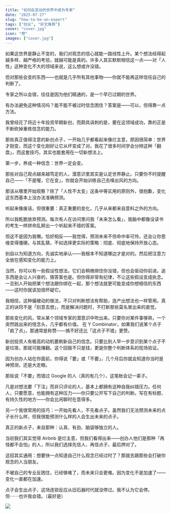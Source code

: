```yaml
---
title: "如何在变动的世界中成为专家"
date: "2025-07-27"
slug: "how-to-be-an-expert"
tags: ["创业", "好文推荐"]
cover: "cover.jpg"
icon: "😎"
images: ["cover.jpg"]
---
```

如果这世界是静止不变的，我们对观念的信心就能一路线性上升。某个想法经得起越多样、越严格的考验，就越可能是真的。许多人其实默默相信这一点——对「人性」这种变化不大的领域来说，这么想或许没错。



但对那些会变的东西——也就是几乎所有其他事物——你就不能再这样信任自己的判断了。



专家之所以会错，往往是因为他们精通的，是一个早已过期的世界。



有办法避免这种情况吗？能不能不被过时信念困住？答案是——可以，但得靠一点方法。



我曾经花了将近十年投资早期新创，而颇具讽刺的是，要在这领域成功，靠的正是不断砍掉重练信念的能力。



那些真正值得注意的新创点子，一开始几乎都看起来像烂主意，原因很简单：世界才刚变，而这个变化刚好让它从坏变成了对。我花了很多时间学会分辨这种「翻盘」，而这套技巧，其实也能套用在一切新想法上。



第一步，养成一种信念：世界一定会变。



那些对自己观点越来越笃定的人，潜意识里其实是认定世界静止。只要你不时提醒自己——「不是喔，它在变」，你就会开始训练自己去嗅出风的方向。



那该从哪里开始观察？除了「人性不太变」这条中等实用的原则外，很抱歉，变化这东西基本上没办法准确预测。



听起来像废话，但很重要：真正重要的变化，几乎从来都来自意料之外的方向。



所以我乾脆放弃预测。每次有人在访问里问我「未来怎么看」，我脑中都像没读书的考生一样拼命乱掰出一个听起来不错的答案。



但这不是因为我懒。恰好相反——我觉得，预测未来不但命中率可怜，还会让你思维变得僵硬。与其乱猜，不如选择更实际的策略：彻底、彻底地保持开放心态。



别自以为知道方向，先诚实地承认——我根本不知道哪边才是对的。然后把注意力全放在感知变化的能力上。



当然，你可以有一些假设性想法。它们会稍微绑住你没错，但也会驱动你前进。追东西是会让人兴奋的，猜答案也是。但你得非常有纪律，不让这些假设变成执念。
一旦别人开始把某个想法跟你绑在一起，那个想法就更可能变成你想相信的东西——这时你就该加倍怀疑它。



我相信，这种偏被动的做法，不只对判断想法有帮助，连产出想法也一样管用。真正的诀窍不是「刻意去想」，而是解决问题时，不打断那些莫名冒出来的直觉。



那些变化的风，常从某个领域专家的潜意识中吹出来。只要你对某件事够熟，一个突然跳出来的怪念头，几乎都有价值。
在 Y Combinator，如果我们说某个点子「疯了点」，那通常是称赞——搞不好还比「这点子不错」更赞。



新创投资人有极高的动机要刷新自己的信念。只要比别人早一步意识到某个点子不是垃圾，那就可能赚翻。这个回报不只是钱，更是你整个判断体系的现场验证。



因为创办人站在你面前，你得说「要」或「不要」，几个月后你就会知道你当时是神预测，还是大走眼。



那些说「不要」而错过 Google 的人（真的有几个），这笔帐会记一辈子。



凡是对想法要「下注」而非只评论的人，基本上都拥有这种自我纠错压力。任何人，只要愿意，也能拥有这种压力——你只要公开写下自己的判断。写在有标题、有持久性的地方——你会比闲聊时在意得多。



另一个我很常用的技巧：一开始先看人，不先看点子。虽然我们无法预测未来的点子长什么样，但我很能预测什么样的人会生出未来的点子。



真正的新点子，来自那种：认真、有劲、脑袋够独立的人。



当初我们其实觉得 Airbnb 是烂主意，但我们看得出来——创办人他们是那种「再怪都不会怕」的人，所以我们选择先信人、再信点子，最后押对了。



这招其实通用：想要快一点知道自己什么观念已经过时了？那就去跟那些会打破你观念的人当朋友。



不被自己的专业反困住，已经够难了，而未来只会更难。因为变化不是加速了——变化一直都在加速。



点子会生出点子，这场连锁反应从旧石器时代就没停过。我不认为它会停。
但⋯⋯也许我会错。（最好是）




![](https://prod-files-secure.s3.us-west-2.amazonaws.com/112d0858-5090-4d34-a606-b75eb8d65fd2/46476355-9cf3-4e99-9b7a-3531bc426380/1000202064.png?X-Amz-Algorithm=AWS4-HMAC-SHA256&X-Amz-Content-Sha256=UNSIGNED-PAYLOAD&X-Amz-Credential=ASIAZI2LB466QKIGL7YE%2F20251022%2Fus-west-2%2Fs3%2Faws4_request&X-Amz-Date=20251022T173033Z&X-Amz-Expires=3600&X-Amz-Security-Token=IQoJb3JpZ2luX2VjEHkaCXVzLXdlc3QtMiJHMEUCIBW5ueHAm99V3Z32DLplaz4n5CYnnpu9JERBq04H7jy%2BAiEAnpVOwpVCbA3g7%2BOxUa5vhuIWLjjuMhNIGGuxcQ5s5sUq%2FwMIMhAAGgw2Mzc0MjMxODM4MDUiDN9QX7S2hqRFyvjieSrcAyIbPRRGSbn5vfpk2VGNwRlXh418ZJTZoX8dYDUE8w%2BIaJCDwOzLq8pWqFsNGIT3bab3d9BFtibmPuvo8bVkeZv785rOdsIiWCmVbd7enpecscXk%2BsgLjWTNEAhPBdNEaZr3qnhEsSVdcMoeV2qIj3f6YQWGc2X99TAUPKarYK6bGY0e%2F%2FmbSOG7gjTmJymFO2sY4l258yDgIVvpiMM64B6fncu3Q4ZhkhWWeIYIilkI2Y49ekhBsxaU01CcLadhSIloE4IwS7mbo9yS%2FPBnQJ5MnyWERa5GBhoklj3MPUBRxd68zKHIjc%2FVmTJBk1oc9uoWG8DWv8ykNaS4gmuUo0Zb41QhwoW7j%2FGioL%2FvrxdTIU9HNI868QE7bGSxUE3K2nLofD652hfzJTL2HBeRHRyhbTryZv6yJH%2FFqyghNvFC8%2BYlC%2B3sP5FHAwzdpTgVvr6VRNGbY68xv735ay1KkktYF3mg74hnOjlVHKaOEy%2BuGoGnvPniaD5Qjb9US%2BR0ByxsUEocPF7eusnTHkuwQH3SimBL5XAZuenKHv9IqtXiHHj36fpj8p97rLO2pncp8RalZ%2BJTjvj5kThW77%2FvyK2zCGBrh2GuPfCwnUmkAbl9c13ux4f%2FMZyZSuSxMLSW5McGOqUBi%2Bak2m4DSwMNJIp88J9TV0tlewj5p8e%2FHxUhNgz%2FfLwtO506zFFhH9fp%2FpRBYcItkJVdKs55qjuPMcrYbiotkDHlqpdvwpUkJG7f2D0vT%2FWJjEgt0tCB7VS3SRrrcRhXBHxWaYXE0TgUUxH7wGUW2Cr7D%2BSz%2FpV7FSQQzimv%2FACw4pTXQvPoTaluhdJYF8oVgXeIBkChgfHro7QlxZwlCs4e2kCW&X-Amz-Signature=1811f5defb6ba6ca5b3e46ce7db977dd8cd9f2e3791f9fcbf640702866321f72&X-Amz-SignedHeaders=host&x-amz-checksum-mode=ENABLED&x-id=GetObject)

